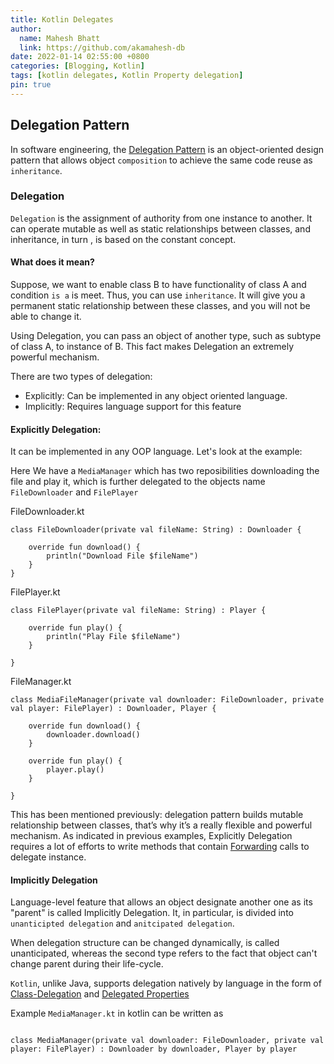 ```yaml
---
title: Kotlin Delegates
author:
  name: Mahesh Bhatt
  link: https://github.com/akamahesh-db
date: 2022-01-14 02:55:00 +0800
categories: [Blogging, Kotlin]
tags: [kotlin delegates, Kotlin Property delegation]
pin: true
---
```


## Delegation Pattern

In software engineering, the [Delegation Pattern][delegate-pattern] is an object-oriented design pattern that allows object `composition` to achieve the same code reuse as `inheritance`.

### Delegation

`Delegation` is the assignment of authority from one instance to another. It can operate mutable as well as static relationships between classes,  and inheritance, in turn , is based on the constant concept.

#### What does it mean? 

Suppose, we want to enable class B to have functionality of class A and condition `is a` is meet. Thus, you can use `inheritance​`. It will give you a permanent static relationship between these classes, and you will not be able to change it.

Using Delegation, you can pass an object of another type, such as subtype of class A, to instance of B. This fact makes Delegation an extremely powerful mechanism.

There are two types of delegation:
- Explicitly: Can be implemented in any object oriented language.
- Implicitly: Requires language support for this feature

#### Explicitly Delegation: 

It can be implemented in any OOP language. Let's look at the example:

Here We have a `MediaManager` which has two reposibilities downloading the file and play it, which is further delegated to the objects name `FileDownloader` and `FilePlayer`

FileDownloader.kt

```
class FileDownloader(private val fileName: String) : Downloader {

    override fun download() {
        println("Download File $fileName")
    }
}
```

FilePlayer.kt

```
class FilePlayer(private val fileName: String) : Player {

    override fun play() {
        println("Play File $fileName")
    }

}
```

FileManager.kt

```
class MediaFileManager(private val downloader: FileDownloader, private val player: FilePlayer) : Downloader, Player {
  
    override fun download() {
        downloader.download()
    }

    override fun play() {
        player.play()
    }

}
```

This has been mentioned previously: delegation pattern builds mutable relationship between classes, that’s why it’s a really flexible and powerful mechanism. 
As indicated in previous examples, Explicitly Delegation requires a lot of efforts to write methods that contain [Forwarding][forwarding] calls to delegate instance.


#### Implicitly Delegation 
Language-level feature that allows an object designate another one as its "parent" is called Implicitly Delegation. It, in particular, is divided into `unanticipted delegation` and `anitcipated delegation`.

When delegation structure can be changed dynamically, is called unanticipated,
whereas the second type refers to the fact that object can't change parent during their life-cycle.

`Kotlin`, unlike Java, supports delegation natively by language in the form of [Class-Delegation][class-delegation-kotlin] and [Delegated Properties][property-delegation]

Example `MediaManager.kt` in kotlin can be written as 

```

class MediaManager(private val downloader: FileDownloader, private val player: FilePlayer) : Downloader by downloader, Player by player

```





[class-delegation-kotlin]: https://kotlinlang.org/docs/delegation.html
[property-delegation]: https://kotlinlang.org/docs/delegated-properties.html
[delegate-pattern]: http://best-practice-software-engineering.ifs.tuwien.ac.at/patterns/delegation.html
[forwarding]: https://en.wikipedia.org/wiki/Forwarding_(object-oriented_programming)
